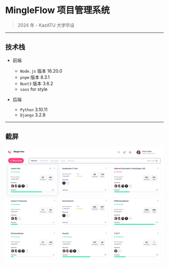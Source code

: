 # MingleFlow 项目管理系统

> 2024 年 - KazATU 大学毕设

---

## 技术栈

- 前端

  - `Node.js` 版本 16.20.0
  - `pnpm` 版本 8.3.1
  - `Nuxt3` 版本 3.6.2
  - `sass` for style

- 后端
  - `Python` 3.10.11
  - `Django` 3.2.8

---

## 截屏

<img src="./screenshot/index_page_design.png" alt="Index page design" />
